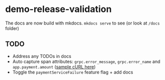 # demo-release-validation

The docs are now build with mkdocs. `mkdocs serve` to see (or look at `/docs` folder)

## TODO
- Address any TODOs in docs
- Auto capture span attributes: `grpc.error_message`, `grpc.error_name` and `app.payment.amount` ([sample cURL here](https://github.com/dynatrace-perfclinics/traveladvisor/blob/55c3fabb5ec49cc03694057112ac69fe8edb2d64/.devcontainer/deployment.sh#L5))
- Toggle the `paymentServiceFailure` feature flag + add docs
